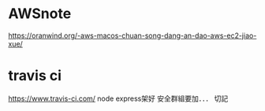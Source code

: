 # AWSnote
https://oranwind.org/-aws-macos-chuan-song-dang-an-dao-aws-ec2-jiao-xue/
# travis ci
https://www.travis-ci.com/
node express架好 安全群組要加．．． 切記
